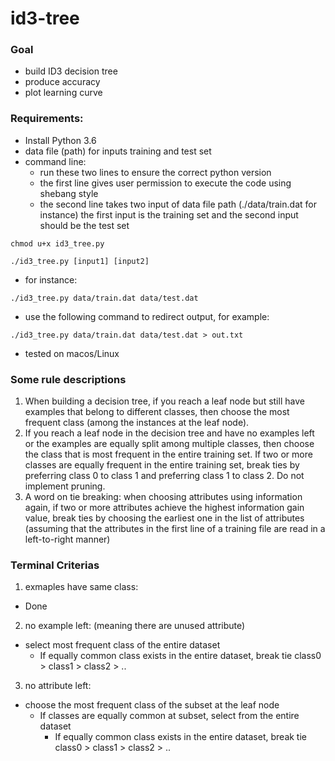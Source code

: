 # id3-tree
### Goal 
- build ID3 decision tree
- produce accuracy
- plot learning curve

### Requirements:
- Install Python 3.6
- data file (path) for inputs training and test set
- command line: 
  - run these two lines to ensure the correct python version
  - the first line gives user permission to execute the code using shebang style
  - the second line takes two input of data file path (./data/train.dat for instance)
    the first input is the training set and the second input should be the test set
~~~
chmod u+x id3_tree.py
~~~
~~~
./id3_tree.py [input1] [input2]
~~~

  - for instance: 
~~~
./id3_tree.py data/train.dat data/test.dat
~~~
  - use the following command to redirect output, for example:
~~~
./id3_tree.py data/train.dat data/test.dat > out.txt
~~~
- tested on macos/Linux
### Some rule descriptions
1. When building a decision tree, if you reach a leaf node but still have examples that belong to
different classes, then choose the most frequent class (among the instances at the leaf node). 
2. If you reach a leaf node in the decision tree and have no examples left or the examples are equally split
among multiple classes, then choose the class that is most frequent in the entire training set. If two
or more classes are equally frequent in the entire training set, break ties by preferring class 0 to
class 1 and preferring class 1 to class 2. Do not implement pruning.
3. A word on tie breaking: when choosing attributes using information again, if two or more
attributes achieve the highest information gain value, break ties by choosing the earliest one in
the list of attributes (assuming that the attributes in the first line of a training file are read in a
left-to-right manner)

### Terminal Criterias
1. exmaples have same class:
  - Done
2. no example left: (meaning there are unused attribute)
  - select most frequent class of the entire dataset
    - If equally common class exists in the entire dataset, break tie class0 > class1 > class2 > ..
3. no attribute left:
  - choose the most frequent class of the subset at the leaf node
    - If classes are equally common at subset, select from the entire dataset
      - If equally common class exists in the entire dataset, break tie class0 > class1 > class2 > ..



